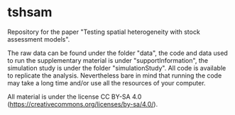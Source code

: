 # tshsam

Repository for the paper "Testing spatial heterogeneity with stock assessment models".

The raw data can be found under the folder "data", the code and data used to run the supplementary material is under "supportInformation", the simulation study is under the folder "simulationStudy". All code is available to replicate the analysis. Nevertheless bare in mind that running the code may take a long time and/or use all the resources of your computer.

All material is under the license CC BY-SA 4.0 (https://creativecommons.org/licenses/by-sa/4.0/).

